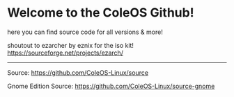 # Welcome to the ColeOS Github! 

here you can find source code for all versions & more!

shoutout to ezarcher by eznix for the iso kit! https://sourceforge.net/projects/ezarch/

---

Source: https://github.com/ColeOS-Linux/source 

Gnome Edition Source: https://github.com/ColeOS-Linux/source-gnome
